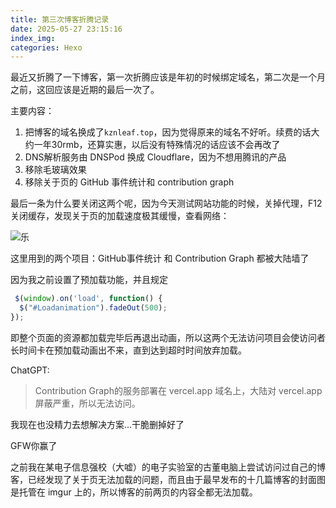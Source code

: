 ```yaml
---
title: 第三次博客折腾记录
date: 2025-05-27 23:15:16
index_img:
categories: Hexo
---
```


最近又折腾了一下博客，第一次折腾应该是年初的时候绑定域名，第二次是一个月之前，这回应该是近期的最后一次了。

主要内容：

1. 把博客的域名换成了`kznleaf.top`，因为觉得原来的域名不好听。续费的话大约一年30rmb，还算实惠，以后没有特殊情况的话应该不会再改了
2. DNS解析服务由 DNSPod 换成 Cloudflare，因为不想用腾讯的产品
3. 移除毛玻璃效果
4. 移除关于页的 GitHub 事件统计和 contribution graph

最后一条为什么要关闭这两个呢，因为今天测试网站功能的时候，关掉代理，F12关闭缓存，发现关于页的加载速度极其缓慢，查看网络：

![乐](https://s21.ax1x.com/2025/05/27/pVSLhpn.png)

这里用到的两个项目：GitHub事件统计 和 Contribution Graph 都被大陆墙了

因为我之前设置了预加载功能，并且规定

```js
 $(window).on('load', function() {
  $("#Loadanimation").fadeOut(500);
});
```

即整个页面的资源都加载完毕后再退出动画，所以这两个无法访问项目会使访问者长时间卡在预加载动画出不来，直到达到超时时间放弃加载。

ChatGPT:

> Contribution Graph的服务部署在 vercel.app 域名上，大陆对 vercel.app 屏蔽严重，所以无法访问。

我现在也没精力去想解决方案...干脆删掉好了

<span class="heimu" title="你知道的太多了">GFW你赢了</span>

之前我在某电子信息强校（大嘘）的电子实验室的古董电脑上尝试访问过自己的博客，已经发现了关于页无法加载的问题，而且由于最早发布的十几篇博客的封面图是托管在 imgur 上的，所以博客的前两页的内容全都无法加载。


